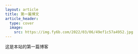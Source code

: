 ```yaml
---
layout: article
title: 第一篇博文
article_header:
  type: cover
  image:
    src: https://img.fy6b.com/2022/03/06/49ef1c57a4952.jpg
---
```


这是本站的第一篇博客

